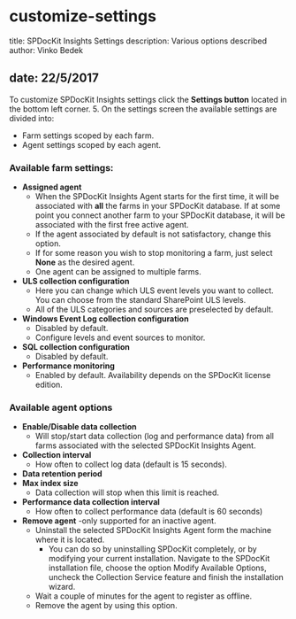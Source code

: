 # customize-settings

title: SPDocKit Insights Settings description: Various options described author: Vinko Bedek

## date: 22/5/2017

To customize SPDocKit Insights settings click the **Settings button** located in the bottom left corner. 5. On the settings screen the available settings are divided into:

* Farm settings scoped by each farm.
* Agent settings scoped by each agent.

### Available farm settings:

* **Assigned agent**
  * When the SPDocKit Insights Agent starts for the first time, it will be associated with **all** the farms in your SPDocKit database. If at some point you connect another farm to your SPDocKit database, it will be associated with the first free active agent.
  * If the agent associated by default is not satisfactory, change this option.
  * If for some reason you wish to stop monitoring a farm, just select **None** as the desired agent.
  * One agent can be assigned to multiple farms. 
* **ULS collection configuration**
  * Here you can change which ULS event levels you want to collect. You can choose from the standard SharePoint ULS levels.
  * All of the ULS categories and sources are preselected by default.
* **Windows Event Log collection configuration**
  * Disabled by default. 
  * Configure levels and event sources to monitor.
* **SQL collection configuration**
  * Disabled by default.
* **Performance monitoring**
  * Enabled by default. Availability depends on the SPDocKit license edition.

### Available agent options

* **Enable/Disable data collection**
  * Will stop/start data collection \(log and performance data\) from all farms associated with the selected SPDocKit Insights Agent.
* **Collection interval**
  * How often to collect log data \(default is 15 seconds\).
* **Data retention period**
* **Max index size**
  * Data collection will stop when this limit is reached. 
* **Performance data collection interval**
  * How often to collect performance data \(default is 60 seconds\)
* **Remove agent** -only supported for an inactive agent.
  * Uninstall the selected SPDocKit Insights Agent form the machine where it is located.
    * You can do so by uninstalling SPDocKit completely, or by modifying your current installation. Navigate to the SPDocKit installation file, choose the option Modify Available Options, uncheck the Collection Service feature and finish the installation wizard.
  * Wait a couple of minutes for the agent to register as offline.
  * Remove the agent by using this option.

